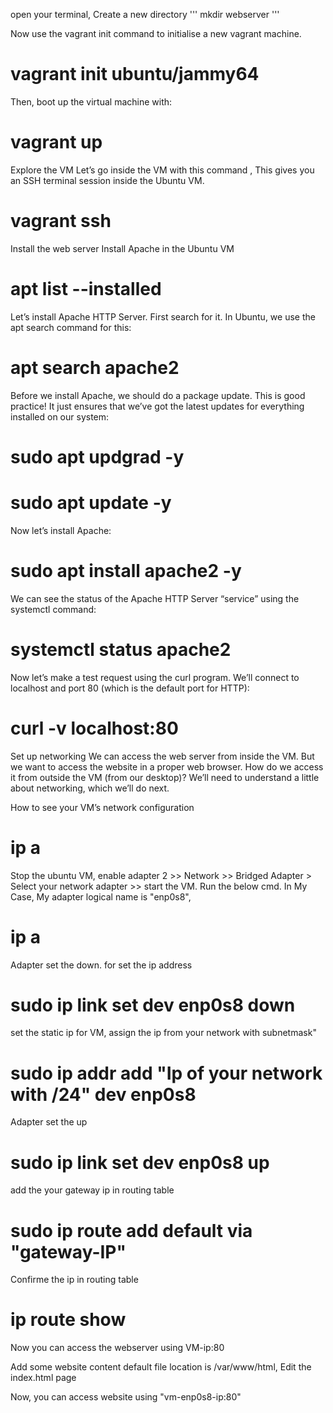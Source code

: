  open your terminal, Create a new directory
''' 
mkdir webserver 
'''

 Now use the vagrant init command to initialise a new vagrant machine.
# vagrant init ubuntu/jammy64

 Then, boot up the virtual machine with:
# vagrant up

 Explore the VM
 Let’s go inside the VM with this command , This gives you an SSH terminal session inside the Ubuntu VM.
# vagrant ssh

 Install the web server
 Install Apache in the Ubuntu VM
# apt list --installed

 Let’s install Apache HTTP Server. First search for it. In Ubuntu, we use the apt search command for this:
# apt search apache2

 Before we install Apache, we should do a package update. This is good practice! It just ensures that we’ve got the latest updates for everything installed on our system:
# sudo apt updgrad -y
# sudo apt update -y

 Now let’s install Apache:
# sudo apt install apache2 -y

 We can see the status of the Apache HTTP Server “service” using the systemctl command:
# systemctl status apache2

 Now let’s make a test request using the curl program. We’ll connect to localhost and port 80 (which is the default port for HTTP):
# curl -v localhost:80

 Set up networking
 We can access the web server from inside the VM. But we want to access the website in a proper web browser. How do we access it from outside the VM (from our desktop)? We’ll need to understand a little about networking, which we’ll do next.

 How to see your VM’s network configuration
# ip a

 Stop the ubuntu VM, enable adapter 2 >> Network >> Bridged Adapter > Select your network adapter >> start the VM.
 Run the below cmd. In My Case, My adapter logical name is "enp0s8", 
# ip a

 Adapter set the down. for set the ip address
# sudo ip link set dev enp0s8 down

 set the static ip for VM, assign the ip from your network with subnetmask"
# sudo ip addr add "Ip of your network with /24" dev enp0s8

 Adapter set the up
# sudo ip link set dev enp0s8 up

 add the your gateway ip in routing table 
# sudo ip route add default via "gateway-IP"

 Confirme the ip in routing table
# ip route show

 Now you can access the webserver using VM-ip:80

 Add some website content
 default file location is /var/www/html, Edit the index.html page

 Now, you can access website using "vm-enp0s8-ip:80"
